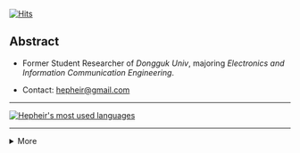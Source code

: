 [![Hits](https://hits.seeyoufarm.com/api/count/incr/badge.svg?url=https%3A%2F%2Fgithub.com%2FHepheir&count_bg=%23DA85FD&title_bg=%233D3D3D&icon=&icon_color=%23E7E7E7&title=%E2%98%86+hits&edge_flat=true)](https://hits.seeyoufarm.com)

## Abstract

* Former Student Researcher of *Dongguk Univ*, majoring *Electronics and Information Communication Engineering*.

* Contact: [hepheir@gmail.com][link/mail]

---

[![Hepheir's most used languages][card/github-stats/top-langs]][link/github-stats]

---

<details>
  <summary> More </summary>
  <p></p>

  [![Hepheir's GitHub Stats][card/github-stats]][link/github-stats]

  [![BOJ - Hepheir's Rank powered by Solved.ac][card/boj-rank]][link/boj-user]

</details>


<!-- References -->

[link/mail]: mailto:hepheir@gmail.com
[link/github-stats]: https://github.com/anuraghazra/github-readme-stats
[card/github-stats]: https://github-readme-stats.vercel.app/api?username=hepheir&include_all_commits=true&show_icons=true&icon_color=424242
[card/github-stats/top-langs]: https://github-readme-stats.vercel.app/api/top-langs/?username=hepheir&layout=compact&langs_count=10&card_width=445
[link/boj-user]: https://acmicpc.net/user/hepheir
[card/boj-rank]: http://mazassumnida.wtf/api/v2/generate_badge?boj=hepheir
